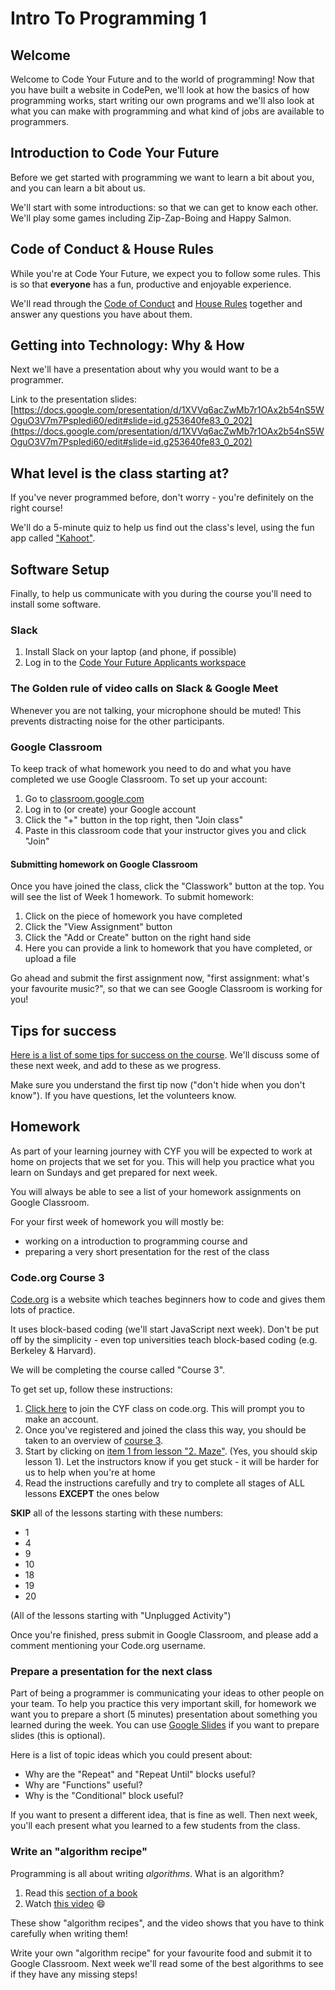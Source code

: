 # Intro To Programming 1

## Welcome

Welcome to Code Your Future and to the world of programming! Now that you have built a website in CodePen, we'll look at how the basics of how programming works, start writing our own programs and we'll also look at what you can make with programming and what kind of jobs are available to programmers.

## Introduction to Code Your Future

Before we get started with programming we want to learn a bit about you, and you can learn a bit about us.

We'll start with some introductions: so that we can get to know each other. We'll play some games including Zip-Zap-Boing and Happy Salmon.

## Code of Conduct & House Rules

While you're at Code Your Future, we expect you to follow some rules. This is so that **everyone** has a fun, productive and enjoyable experience.

We'll read through the [Code of Conduct](https://codeyourfuture.github.io/syllabus-master/CODE_OF_CONDUCT.html) and [House Rules](https://codeyourfuture.github.io/syllabus-master/others/house-rules.html) together and answer any questions you have about them.

## Getting into Technology: Why & How

Next we'll have a presentation about why you would want to be a programmer.

Link to the presentation slides: [https://docs.google.com/presentation/d/1XVVq6acZwMb7r1OAx2b54nS5WOguO3V7m7Pspledi60/edit#slide=id.g253640fe83_0_202](https://docs.google.com/presentation/d/1XVVq6acZwMb7r1OAx2b54nS5WOguO3V7m7Pspledi60/edit#slide=id.g253640fe83_0_202)

## What level is the class starting at?

If you've never programmed before, don't worry - you're definitely on the right course!

We'll do a 5-minute quiz to help us find out the class's level, using the fun app called ["Kahoot"](https://kahoot.it/).

## Software Setup

Finally, to help us communicate with you during the course you'll need to install some software.

### Slack

1. Install Slack on your laptop (and phone, if possible)
2. Log in to the [Code Your Future Applicants workspace](https://cyf-applicants.slack.com/)

### The Golden rule of video calls on Slack & Google Meet

Whenever you are not talking, your microphone should be muted! This prevents distracting noise for the other participants.

### Google Classroom

To keep track of what homework you need to do and what you have completed we use Google Classroom. To set up your account:

1. Go to [classroom.google.com](https://classroom.google.com)
2. Log in to (or create) your Google account
3. Click the "+" button in the top right, then "Join class"
4. Paste in this classroom code that your instructor gives you and click "Join"

#### Submitting homework on Google Classroom

Once you have joined the class, click the "Classwork" button at the top. You will see the list of Week 1 homework. To submit homework:

1. Click on the piece of homework you have completed
2. Click the "View Assignment" button
3. Click the "Add or Create" button on the right hand side
4. Here you can provide a link to homework that you have completed, or upload a file

Go ahead and submit the first assignment now, "first assignment: what's your favourite music?", so that we can see Google Classroom is working for you!

## Tips for success

[Here is a list of some tips for success on the course](../tips-for-success.md). We'll discuss some of these next week, and add to these as we progress.

Make sure you understand the first tip now ("don't hide when you don't know"). If you have questions, let the volunteers know.

## Homework

As part of your learning journey with CYF you will be expected to work at home on projects that we set for you. This will help you practice what you learn on Sundays and get prepared for next week.

You will always be able to see a list of your homework assignments on Google Classroom.

For your first week of homework you will mostly be:

* working on a introduction to programming course and 
* preparing a very short presentation for the rest of the class

### Code.org Course 3

[Code.org](https://code.org) is a website which teaches beginners how to code and gives them lots of practice.

It uses block-based coding (we'll start JavaScript next week). Don't be put off by the simplicity - even top universities teach block-based coding (e.g. Berkeley & Harvard).

We will be completing the course called "Course 3". 

To get set up, follow these instructions:

1. [Click here](https://studio.code.org/join/YCGHSP) to join the CYF class on code.org.  This will prompt you to make an account.
2. Once you've registered and joined the class this way, you should be taken to an overview of [course 3](https://studio.code.org/s/course3).
3. Start by clicking on [item 1 from lesson "2. Maze"](https://studio.code.org/s/course3/stage/2/puzzle/1).  (Yes, you should skip lesson 1). Let the instructors know if you get stuck - it will be harder for us to help when you're at home
4. Read the instructions carefully and try to complete all stages of ALL lessons **EXCEPT** the ones below

**SKIP** all of the lessons starting with these numbers:

* 1
* 4
* 9
* 10
* 18
* 19
* 20

(All of the lessons starting with "Unplugged Activity")

Once you're finished, press submit in Google Classroom, and please add a comment mentioning your Code.org username.

### Prepare a presentation for the next class

Part of being a programmer is communicating your ideas to other people on your team. To help you practice this very important skill, for homework we want you to prepare a short (5 minutes) presentation about something you learned during the week. You can use [Google Slides](https://www.google.com/slides/about/) if you want to prepare slides (this is optional).

Here is a list of topic ideas which you could present about:

- Why are the "Repeat" and "Repeat Until" blocks useful?
- Why are "Functions" useful?
- Why is the "Conditional" block useful?

If you want to present a different idea, that is fine as well. Then next week, you'll each present what you learned to a few students from the class.

### Write an "algorithm recipe"

Programming is all about writing *algorithms*. What is an algorithm?

1. Read this [section of a book](https://github.com/thejsway/thejsway/blob/master/manuscript/intro02.md#introduction-to-algorithms)
1. Watch [this video](http://youtube.com/watch?v=cDA3_5982h8) 😄

These show "algorithm recipes", and the video shows that you have to think carefully when writing them!

Write your own "algorithm recipe" for your favourite food and submit it to Google Classroom. Next week we'll read some of the best algorithms to see if they have any missing steps!
